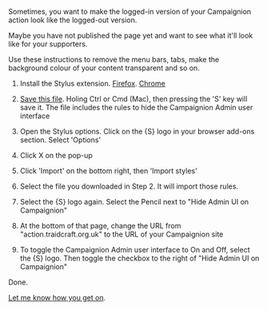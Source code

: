 Sometimes, you want to make the logged-in version of your Campaignion action look like the logged-out version.

Maybe you have not published the page yet and want to see what it'll look like for your supporters.

Use these instructions to remove the menu bars, tabs, make the background colour of your content transparent and so on.

1. Install the Stylus extension. [Firefox](https://addons.mozilla.org/en-GB/firefox/addon/styl-us/). [Chrome](https://chrome.google.com/webstore/detail/stylus/clngdbkpkpeebahjckkjfobafhncgmne)

2. [Save this file](https://raw.githubusercontent.com/Traidcraft-Exchange/Code-for-Campaigns/master/Campaignion-UI/stylus-hide-campaignion-admin-ui.json). Holing Ctrl or Cmd (Mac), then pressing the 'S' key will save it. The file includes the rules to hide the Campaignion Admin user interface

3. Open the Stylus options. Click on the {S} logo in your browser add-ons section. Select 'Options'

4. Click X on the pop-up

5. Click 'Import' on the bottom right, then 'Import styles'

6. Select the file you downloaded in Step 2. It will import those rules.

7. Select the {S} logo again. Select the Pencil next to "Hide Admin UI on Campaignion"

8. At the bottom of that page, change the URL from "action.traidcraft.org.uk" to the URL of your Campaignion site

9. To toggle the Campaignion Admin user interface to On and Off, select the {S} logo. Then toggle the checkbox to the right of "Hide Admin UI on Campaignion"

Done.

[Let me know how you get on](https://twitter.com/_edjw).
